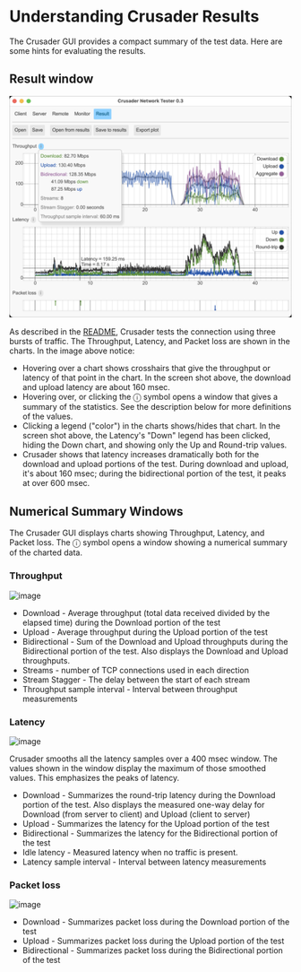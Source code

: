 # Understanding Crusader Results

The Crusader GUI provides a compact summary of the test data.
Here are some hints for evaluating the results.

## Result window

![Result with statistics](./media/Crusader-Result-with-stats.png)

As described in the [README](../README.md), Crusader tests the connection
using three bursts of traffic.
The Throughput, Latency, and Packet loss are shown in the charts.
In the image above notice:

* Hovering over a chart shows crosshairs that give the throughput
  or latency of that point in the chart.
  In the screen shot above, the download and upload latency
  are about 160 msec.
* Hovering over, or clicking the ⓘ symbol opens a window that gives
  a summary of the statistics.
  See the description below for more definitions of the values.
* Clicking a legend ("color") in the charts shows/hides that chart.
  In the screen shot above, the Latency's "Down" legend has been clicked,
  hiding the Down chart, and showing only the Up and Round-trip values.
* Crusader shows that latency increases dramatically both
  for the download and upload portions of the test.
  During download and upload, it's about 160 msec;
  during the bidirectional portion of the test, it peaks at over 600 msec.

## Numerical Summary Windows

The Crusader GUI displays charts showing Throughput, Latency, and Packet loss. The ⓘ symbol opens a window showing a numerical summary of the charted data.

### Throughput

<img width="239" alt="image" src="https://github.com/user-attachments/assets/f2078aff-17e1-4599-8e10-c798a917f040">

* Download - Average throughput (total data received divided by the elapsed time) during the Download portion of the test
* Upload - Average throughput during the Upload portion of the test
* Bidirectional - Sum of the Download and Upload throughputs during the Bidirectional portion of the test. Also displays the Download and Upload throughputs.
* Streams - number of TCP connections used in each direction
* Stream Stagger - The delay between the start of each stream  
* Throughput sample interval - Interval between throughput measurements

### Latency

<img width="209" alt="image" src="https://github.com/user-attachments/assets/fbcc361f-15cf-45d0-9f40-a497c12b0cfd">

Crusader smooths all the latency samples over a 400 msec window.
The values shown in the window display the maximum of those smoothed values.
This emphasizes the peaks of latency.

* Download - Summarizes the round-trip latency during the Download portion of the test.
  Also displays the measured one-way delay for Download (from server to client)
  and Upload (client to server)
* Upload - Summarizes the latency for the Upload portion of the test
* Bidirectional - Summarizes the latency for the Bidirectional portion of the test
* Idle latency - Measured latency when no traffic is present.
* Latency sample interval - Interval between latency measurements


### Packet loss

<img width="184" alt="image" src="https://github.com/user-attachments/assets/6b3681b3-c369-48ae-8b49-6e9dec034b82">

* Download - Summarizes packet loss during the Download portion of the test
* Upload - Summarizes packet loss during the Upload portion of the test
* Bidirectional - Summarizes packet loss during the Bidirectional portion of the test 

